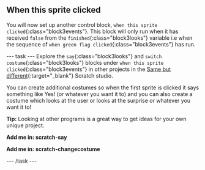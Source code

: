 ## When this sprite clicked

You will now set up another control block, `when this sprite clicked`{:class="block3events"}. This block will only run when it has received `false` from the `finished`{:class="block3looks"} variable i.e when the sequence of `when green flag clicked`{:class="block3events"} has run. 

--- task ---
Explore the `say`{:class="block3looks"} and `switch costume`{:class="block3looks"} blocks under `when this sprite clicked`{:class="block3events"} in other projects in the [Same but different](https://scratch.mit.edu/studios/27154226){:target="_blank"} Scratch studio.

You can create additional costumes so when the first sprite is clicked it says something like Yes! (or whatever you want it to) and you can also create a costume which looks at the user or looks at the surprise or whatever you want it to! 

**Tip:** Looking at other programs is a great way to get ideas for your own unique project.

**Add me in: scratch-say**

**Add me in: scratch-changecostume**

--- /task ---
